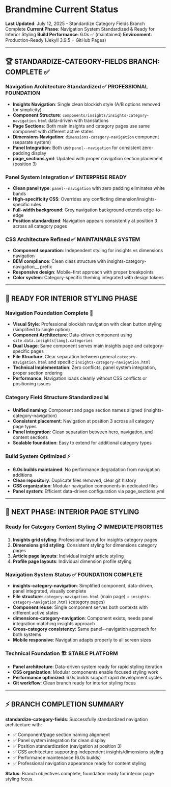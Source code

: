 # Brandmine Current Status
**Last Updated**: July 12, 2025 - Standardize Category Fields Branch Complete
**Current Phase**: Navigation System Standardized & Ready for Interior Styling
**Build Performance**: 6.0s ✅ (maintained)
**Environment**: Production-Ready (Jekyll 3.9.5 + GitHub Pages)

---

## 🏆 STANDARDIZE-CATEGORY-FIELDS BRANCH: COMPLETE ✅

### Navigation Architecture Standardized ✅ **PROFESSIONAL FOUNDATION**
- **Insights Navigation**: Single clean blockish style (A/B options removed for simplicity)
- **Component Structure**: `components/insights/insights-category-navigation.html` data-driven with translations
- **Page Sections**: Both main insights and category pages use same component with different active states
- **Dimensions Navigation**: `dimensions-category-navigation` component (separate system)
- **Panel Integration**: Both use `panel--navigation` for consistent zero-padding display
- **page_sections.yml**: Updated with proper navigation section placement (position 3)

### Panel System Integration ✅ **ENTERPRISE READY**
- **Clean panel type**: `panel--navigation` with zero padding eliminates white bands
- **High-specificity CSS**: Overrides any conflicting dimension/insights-specific rules
- **Full-width background**: Grey navigation background extends edge-to-edge
- **Position standardized**: Navigation appears consistently at position 3 across all category pages

### CSS Architecture Refined ✅ **MAINTAINABLE SYSTEM**
- **Component separation**: Independent styling for insights vs dimensions navigation
- **BEM compliance**: Clean class structure with insights-category-navigation__ prefix
- **Responsive design**: Mobile-first approach with proper breakpoints
- **Color system**: Category-specific theming integrated with design tokens

---

## 🎯 READY FOR INTERIOR STYLING PHASE

### **Navigation Foundation Complete** 🚀
- **Visual Style**: Professional blockish navigation with clean button styling (simplified to single option)
- **Component Architecture**: Data-driven component using `site.data.insights[lang].categories`
- **Dual Usage**: Same component serves main insights page and category-specific pages
- **File Structure**: Clear separation between general `category-navigation.html` and specific `insights-category-navigation.html`
- **Technical Implementation**: Zero conflicts, panel system integration, proper section ordering
- **Performance**: Navigation loads cleanly without CSS conflicts or positioning issues

### **Category Field Structure Standardized** 📊
- **Unified naming**: Component and page section names aligned (insights-category-navigation)
- **Consistent placement**: Navigation at position 3 across all category page types
- **Panel integration**: Clean separation between hero, navigation, and content sections
- **Scalable foundation**: Easy to extend for additional category types

### **Build System Optimized** ⚡
- **6.0s builds maintained**: No performance degradation from navigation additions
- **Clean repository**: Duplicate files removed, clear git history
- **CSS organization**: Modular navigation components in dedicated files
- **Panel system**: Efficient data-driven configuration via page_sections.yml

---

## 🎯 NEXT PHASE: INTERIOR PAGE STYLING

### **Ready for Category Content Styling** 📋 **IMMEDIATE PRIORITIES**
1. **Insights grid styling**: Professional layout for insights category pages
2. **Dimensions grid styling**: Consistent styling for dimensions category pages
3. **Article page layouts**: Individual insight article styling
4. **Profile page layouts**: Individual dimension profile styling

### **Navigation System Status** ✅ **FOUNDATION COMPLETE**
- **insights-category-navigation**: Simplified component, data-driven, panel integrated, visually complete
- **File structure**: `category-navigation.html` (main page) + `insights-category-navigation.html` (category pages)
- **Component reuse**: Single component serves both contexts with different active states
- **dimensions-category-navigation**: Component exists, needs panel integration matching insights approach
- **Cross-category consistency**: Same panel--navigation approach for both systems
- **Mobile responsive**: Navigation adapts properly to all screen sizes

### **Technical Foundation** 🏗️ **STABLE PLATFORM**
- **Panel architecture**: Data-driven system ready for rapid styling iteration
- **CSS organization**: Modular components enable focused styling work
- **Performance optimized**: 6.0s builds support rapid development cycles
- **Git workflow**: Clean branch ready for interior styling focus

---

## ⚡ BRANCH COMPLETION SUMMARY

**standardize-category-fields**: Successfully standardized navigation architecture with:
- ✅ Component/page section naming alignment
- ✅ Panel system integration for clean display
- ✅ Position standardization (navigation at position 3)
- ✅ CSS architecture supporting independent insights/dimensions styling
- ✅ Performance maintenance (6.0s builds)
- ✅ Professional navigation appearance ready for content styling

**Status**: Branch objectives complete, foundation ready for interior page styling focus.
